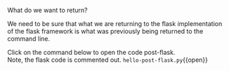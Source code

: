 What do we want to return?

We need to be sure that what we are returning to the flask implementation of the flask framework is what was previously being returned to the command line.  

Click on the command below to open the code post-flask.  
Note, the flask code is commented out. 
`hello-post-flask.py`{{open}}